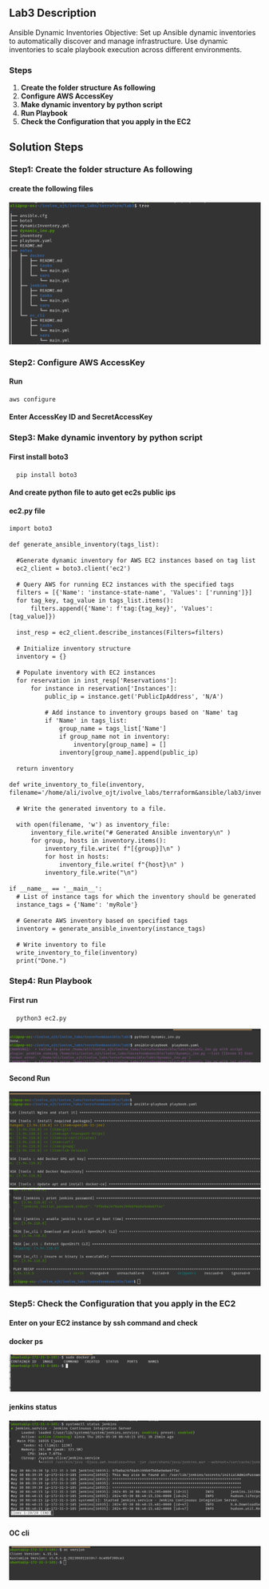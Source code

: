 ## Lab3 Description 

 Ansible Dynamic Inventories Objective: Set up Ansible dynamic inventories to automatically discover and manage infrastructure. Use dynamic inventories to scale playbook execution across different environments.

### Steps 
1. **Create the folder structure As following**
2. **Configure AWS AccessKey**
3. **Make dynamic inventory by python script**
4. **Run Playbook**
5. **Check the Configuration that you apply in the EC2**



## Solution Steps

### Step1: Create the folder structure As following

  #### create the following files

  ![](https://github.com/AliKhamed/ivolve_labs/blob/main/terraform/lab3/screenshots/tree.png)
 
### Step2: Configure AWS AccessKey

#### Run 
  ```
  aws configure

  ```
#### Enter AccessKey ID and SecretAccessKey


### Step3: Make dynamic inventory by python script
#### First install boto3 
```
  pip install boto3

```
#### And create python file to auto get ec2s public ips
#### ec2.py file
  ```
import boto3

def generate_ansible_inventory(tags_list):
    
    #Generate dynamic inventory for AWS EC2 instances based on tag list
    ec2_client = boto3.client('ec2')

    # Query AWS for running EC2 instances with the specified tags
    filters = [{'Name': 'instance-state-name', 'Values': ['running']}]
    for tag_key, tag_value in tags_list.items():
        filters.append({'Name': f'tag:{tag_key}', 'Values': [tag_value]})

    inst_resp = ec2_client.describe_instances(Filters=filters)

    # Initialize inventory structure
    inventory = {}

    # Populate inventory with EC2 instances
    for reservation in inst_resp['Reservations']:
        for instance in reservation['Instances']:
            public_ip = instance.get('PublicIpAddress', 'N/A')

            # Add instance to inventory groups based on 'Name' tag
            if 'Name' in tags_list:
                group_name = tags_list['Name']
                if group_name not in inventory:
                    inventory[group_name] = []
                inventory[group_name].append(public_ip)

    return inventory

def write_inventory_to_file(inventory, filename='/home/ali/ivolve_ojt/ivolve_labs/terraform&ansible/lab3/inventory'):

    # Write the generated inventory to a file.

    with open(filename, 'w') as inventory_file:
        inventory_file.write("# Generated Ansible inventory\n" )
        for group, hosts in inventory.items():
            inventory_file.write( f"[{group}]\n" )
            for host in hosts:
                inventory_file.write( f"{host}\n" )
            inventory_file.write("\n")

if __name__ == '__main__':
    # List of instance tags for which the inventory should be generated
    instance_tags = {'Name': 'myRole'}

    # Generate AWS inventory based on specified tags
    inventory = generate_ansible_inventory(instance_tags)

    # Write inventory to file
    write_inventory_to_file(inventory)
    print("Done.")

  ```

### Step4: Run Playbook
#### First run 
```
  python3 ec2.py

```
![](https://github.com/AliKhamed/ivolve_labs/blob/main/terraform/lab3/screenshots/runScript.png)

#### Second Run

![](https://github.com/AliKhamed/ivolve_labs/blob/main/terraform/lab3/screenshots/apply1.png)
![](https://github.com/AliKhamed/ivolve_labs/blob/main/terraform/lab3/screenshots/frun.png)



### Step5: Check the Configuration that you apply in the EC2
#### Enter on your EC2 instance by ssh command and check 
#### docker ps
  ![](https://github.com/AliKhamed/ivolve_labs/blob/main/terraform/lab3/screenshots/docker.png)

#### jenkins status
![](https://github.com/AliKhamed/ivolve_labs/blob/main/terraform/lab3/screenshots/jenkins.png)

#### OC cli
  ![](https://github.com/AliKhamed/ivolve_labs/blob/main/terraform/lab3/screenshots/oc.png)


  

